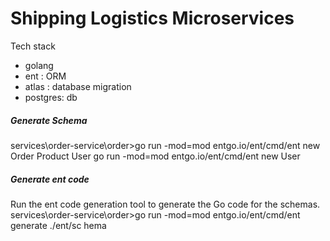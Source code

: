 # Shipping Logistics Microservices 

Tech stack
- golang
- ent : ORM
- atlas : database migration
- postgres: db

##### Generate Schema
services\order-service\order>go run -mod=mod entgo.io/ent/cmd/ent new Order Product User
go run -mod=mod entgo.io/ent/cmd/ent new User 

##### Generate ent code 
Run the ent code generation tool to generate the Go code for the schemas.
services\order-service\order>go run -mod=mod entgo.io/ent/cmd/ent generate ./ent/sc
hema